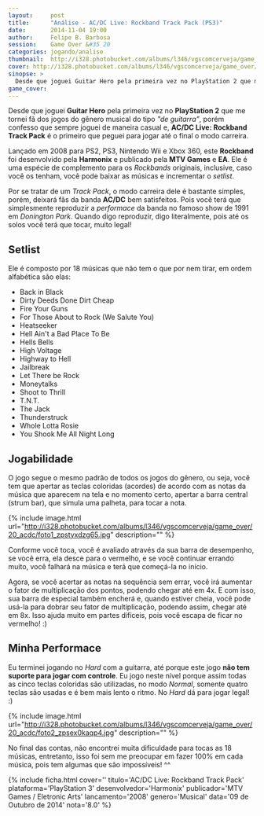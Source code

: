 ```yaml
---
layout:     post
title:      "Análise - AC/DC Live: Rockband Track Pack (PS3)"
date:       2014-11-04 19:00
author:     Felipe B. Barbosa
session:    Game Over &#35 20
categories: jogando/analise
thumbnail:  http://i328.photobucket.com/albums/l346/vgscomcerveja/game_over/20_acdc/post_thumbnail_zpsn4qcpjyr.jpg
cover: http://i328.photobucket.com/albums/l346/vgscomcerveja/game_over/20_acdc/post_header_zpsw3tudwvc.jpg
sinopse: >
  Desde que joguei Guitar Hero pela primeira vez no PlayStation 2 que me tornei fã dos jogos do gênero musical do tipo "de guitarra", porém confesso que sempre joguei de maneira casual e, AC/DC Live: Rockband Track Pack é o primeiro que peguei para jogar até o final o modo carreira.
game_cover:
---
```

Desde que joguei **Guitar Hero** pela primeira vez no **PlayStation 2** que me tornei fã dos jogos do gênero musical do tipo *"de guitarra"*, porém confesso que sempre joguei de maneira casual e, **AC/DC Live: Rockband Track Pack** é o primeiro que peguei para jogar até o final o modo carreira.

Lançado em 2008 para PS2, PS3, Nintendo Wii e Xbox 360, este **Rockband** foi desenvolvido pela **Harmonix** e publicado pela **MTV Games** e **EA**. Ele é uma espécie de complemento para os *Rockbands* originais, inclusive, caso você os tenham, você pode baixar as músicas e incrementar o *setlist*.

Por se tratar de um *Track Pack*, o modo carreira dele é bastante simples, porém, deixará fãs da banda **AC/DC** bem satisfeitos. Pois você terá que simplesmente reproduzir a *performace* da banda no famoso show de 1991 em *Donington Park*. Quando digo reproduzir, digo literalmente, pois até os solos você terá que tocar, muito legal!

## Setlist

Ele é composto por 18 músicas que não tem o que por nem tirar, em ordem alfabética são elas:

- Back in Black
- Dirty Deeds Done Dirt Cheap
- Fire Your Guns
- For Those About to Rock (We Salute You)
- Heatseeker
- Hell Ain't a Bad Place To Be
- Hells Bells
- High Voltage
- Highway to Hell
- Jailbreak
- Let There be Rock
- Moneytalks
- Shoot to Thrill
- T.N.T.
- The Jack
- Thunderstruck
- Whole Lotta Rosie
- You Shook Me All Night Long

## Jogabilidade

O jogo segue o mesmo padrão de todos os jogos do gênero, ou seja, você tem que apertar as teclas coloridas (acordes) de acordo com as notas da música que aparecem na tela e no momento certo, apertar a barra central (strum bar), que simula uma palheta, para tocar a nota.

{% include image.html url="http://i328.photobucket.com/albums/l346/vgscomcerveja/game_over/20_acdc/foto1_zpstyxdzg65.jpg" description="" %}

Conforme você toca, você é avaliado através da sua barra de desempenho, se você erra, ela desce para o vermelho, e se você continuar errando muito, você falhará na música e terá que começá-la no início.

Agora, se você acertar as notas na sequência sem errar, você irá aumentar o fator de multiplicação dos pontos, podendo chegar até em 4x. E com isso, sua barra de especial também encherá e, quando estiver cheia, você pode usá-la para dobrar seu fator de multiplicação, podendo assim, chegar até em 8x. Isso ajuda muito em partes difíceis, pois você escapa de ficar no vermelho! :)

## Minha Performace

Eu terminei jogando no *Hard* com a guitarra, até porque este jogo **não tem suporte para jogar com controle**. Eu jogo neste nível porque assim todas as cinco teclas coloridas são utilizadas, no modo *Normal*, somente quatro teclas são usadas e é bem mais lento o ritmo. No *Hard* dá para jogar legal! :)

{% include image.html url="http://i328.photobucket.com/albums/l346/vgscomcerveja/game_over/20_acdc/foto2_zpsex0kaqp4.jpg" description="" %}

No final das contas, não encontrei muita dificuldade para tocas as 18 músicas, entretanto, isso foi sem me preocupar em fazer 100% em cada música, pois tem algumas que são impossíveis! ^^

{% include ficha.html
  cover=''
  titulo='AC/DC Live: Rockband Track Pack'
  plataforma='PlayStation 3'
  desenvolvedor='Harmonix'
  publicador='MTV Games / Eletronic Arts'
  lancamento='2008'
  genero='Musical'
  data='09 de Outubro de 2014'
  nota='8.0' %}
